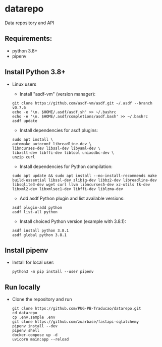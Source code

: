 # datarepo
Data repository and API

## Requirements:

* python 3.8+
* pipenv

## Install Python 3.8+

* Linux users

  * Install "asdf-vm" (version manager): 
  ```
  git clone https://github.com/asdf-vm/asdf.git ~/.asdf --branch v0.7.6
  echo -e '\n. $HOME/.asdf/asdf.sh' >> ~/.bashrc
  echo -e '\n. $HOME/.asdf/completions/asdf.bash' >> ~/.bashrc
  asdf update
  ```

  * Install dependencies for asdf plugins: 
  ```
  sudo apt install \
  automake autoconf libreadline-dev \
  libncurses-dev libssl-dev libyaml-dev \
  libxslt-dev libffi-dev libtool unixodbc-dev \
  unzip curl
  ```

  * Install dependencies for Python compilation: 
  ```
  sudo apt update && sudo apt install --no-install-recommends make build-essential libssl-dev zlib1g-dev libbz2-dev libreadline-dev libsqlite3-dev wget curl llvm libncurses5-dev xz-utils tk-dev libxml2-dev libxmlsec1-dev libffi-dev liblzma-dev
  ```

  * Add asdf Python plugin and list available versions:
  ```
  asdf plugin-add python
  asdf list-all python
  ```

  * Install choiced Python version (example with 3.8.1):
  ```
  asdf install python 3.8.1
  asdf global python 3.8.1
  ```

## Install pipenv

* Install for local user:
  ```
  python3 -m pip install --user pipenv
  ```

## Run locally

* Clone the repository and run
  ```
  git clone https://github.com/PUG-PB-Traducao/datarepo.git
  cd datarepo
  cp .env.sample .env
  git clone https://github.com/zuarbase/fastapi-sqlalchemy
  pipenv install --dev
  pipenv shell
  docker-compose up -d
  uvicorn main:app --reload
  ```
